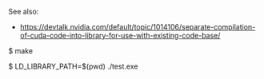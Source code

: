 See also:

 * https://devtalk.nvidia.com/default/topic/1014106/separate-compilation-of-cuda-code-into-library-for-use-with-existing-code-base/

$ make

$ LD_LIBRARY_PATH=$(pwd) ./test.exe 

